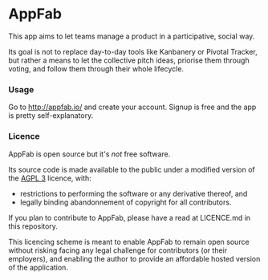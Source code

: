 # AppFab

This app aims to let teams manage a product in a participative, social way.

Its goal is not to replace day-to-day tools like Kanbanery or Pivotal Tracker, but rather a means to let the collective pitch ideas, priorise them through voting, and follow them through their whole lifecycle.


### Usage

Go to http://appfab.io/ and create your account. Signup is free and the app is pretty self-explanatory.


### Licence

AppFab is open source but it's *not* free software.

Its source code is made available to the public under a modified version of the [AGPL 3](http://www.gnu.org/licenses/agpl-3.0.html) licence, with:

- restrictions to performing the software or any derivative thereof, and
- legally binding abandonnement of copyright for all contributors.

If you plan to contribute to AppFab, please have a read at LICENCE.md in this repository.

This licencing scheme is meant to enable AppFab to remain open source without risking facing any legal challenge for contributors (or their employers), and enabling the author to provide an affordable hosted version of the application.
